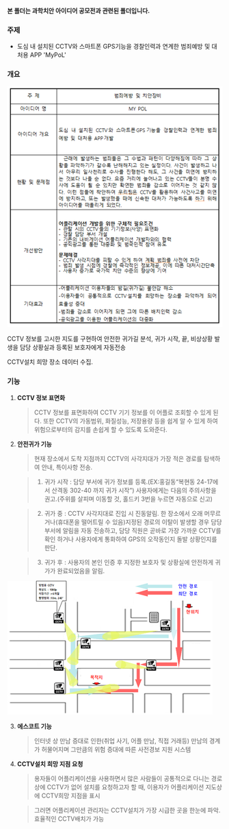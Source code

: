 **본 폴더는 과학치안 아이디어 공모전과 관련된 폴더입니다.**


### 주제

 - 도심 내 설치된 CCTV와 스마트폰 GPS기능을 경찰인력과 연계한 범죄예방 및 대처용 APP 'MyPoL'
 

### 개요

![summary](images/개요.PNG)


  CCTV 정보를 고시한 지도를 구현하여 안전한 귀가길 분석, 귀가 시작, 끝, 비상상황 발생을 담당 상황실과 등록된 보호자에게 자동전송
  
  
  CCTV설치 희망 장소 데이터 수집.
  
  

### 기능

 1. **CCTV 정보 표면화**
     > CCTV 정보를 표면화하여 CCTV 기기 정보를 이 어플로 조회할 수 있게 된다. 또한 CCTV의 가동범위, 화질성능, 저장용량 등을 쉽게 알 수 있게 하여 위험으로부터의 감지를 손쉽게 할 수 있도록 도와준다.
     
     
     
     
 2. **안전귀가 기능**
     > 현재 장소에서 도착 지점까지 CCTV의 사각지대가 가장 적은 경로를 탐색하여 안내, 특이사항 전송.
     
     > 1) 귀가 시작 : 담당 부서에 귀가 정보를 등록.(EX:홍길동“복현동 24-17에서 산격동 302-40 까지 귀가 시작”) 사용자에게는 다음의 주의사항을 권고.(주위를 살피며 이동할 것, 홀드키 3번을 누르면 자동으로 신고)
     

     > 2) 귀가 중 : CCTV 사각지대로 진입 시 진동알림. 한 장소에서 오래 머무르거나(휴대폰을 떨어트릴 수 있음)지정된 경로의 이탈이 발생할 경우 담당 부서에 알림을 자동 전송하고, 담당 직원은 곧바로 가장 가까운 CCTV를 확인 하거나 사용자에게 통화하여 GPS의 오작동인지 돌발 상황인지를 판단.  

     > 3) 귀가 후 : 사용자의 본인 인증 후 지정한 보호자 및 상황실에 안전하게 귀가가 완료되었음을 알림. 
     
![look](images/cctv_map.png)




 3. **에스코트 기능**
 
     > 인터넷 상 만남 증대로 인한(취업 사기, 어플 만남, 직접 거래등) 만남의 경계가 허물어지며 그만큼의 위험 증대에 따른 사전경보 지원 시스템
 
 
 
 
 4. **CCTV설치 희망 지점 요청**
 
     > 용자들이 어플리케이션을 사용하면서 많은 사람들이 공통적으로 다니는 경로상에 CCTV가 없어 설치를 요청하고자 할 때, 이용자가 어플리케이션 지도상에 CCTV희망 지점을 표시 
     
     > 그러면 어플리케이션 관리자는  CCTV설치가 가장 시급한 곳을 한눈에 파악. 효율적인 CCTV배치가 가능
     
     
     
     
 
